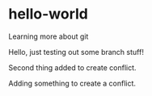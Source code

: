 # hello-world
Learning more about git

Hello, just testing out some branch stuff!



Second thing added to create conflict.

Adding something to create a conflict.
